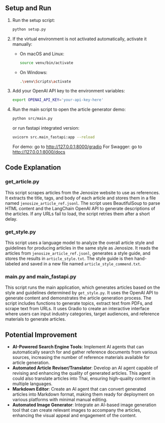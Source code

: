 ## Setup and Run

1. Run the setup script:
    ```sh
    python setup.py
    ```

2. If the virtual environment is not activated automatically, activate it manually:
    - On macOS and Linux:
        ```sh
        source venv/bin/activate
        ```
    - On Windows:
        ```sh
        .\venv\Scripts\activate
        ```

3. Add your OpenAI API key to the environment variables:
    ```sh
    export OPENAI_API_KEY='your-api-key-here'
    ```

4. Run the main script to open the article generator demo:
    ```sh
    python src/main.py
    ```
    or run fastapi integrated version:
    ```sh
    uvicorn src.main_fastapi:app --reload
    ```
    For demo: go to http://127.0.0.1:8000/gradio
    For Swagger: go to http://127.0.0.1:8000/docs


## Code Explanation

### get_article.py
This script scrapes articles from the Jenosize website to use as references. It extracts the title, tags, and body of each article and stores them in a file named `jenosize_article_ref.jsonl`. The script uses BeautifulSoup to parse HTML content and the LangChain OpenAI API to generate descriptions of the articles. If any URLs fail to load, the script retries them after a short delay.

### get_style.py
This script uses a language model to analyze the overall article style and guidelines for producing articles in the same style as Jenosize. It reads the articles from `jenosize_article_ref.jsonl`, generates a style guide, and stores the results in `article_style.txt`. The style guide is then hand-labeled and saved in a new file named `article_style_commend.txt`.

### main.py and main_fastapi.py
This script runs the main application, which generates articles based on the style and guidelines determined by `get_style.py`. It uses the OpenAI API to generate content and demonstrates the article generation process. The script includes functions to generate topics, extract text from PDFs, and scrape text from URLs. It uses Gradio to create an interactive interface where users can input industry categories, target audiences, and reference materials to generate articles.

## Potential Improvement

- **AI-Powered Search Engine Tools**: Implement AI agents that can automatically search for and gather reference documents from various sources, increasing the number of reference materials available for article generation.
- **Automated Article Reviser/Translator**: Develop an AI agent capable of revising and enhancing the quality of generated articles. This agent could also translate articles into Thai, ensuring high-quality content in multiple languages.
- **Markdown Editor**: Create an AI agent that can convert generated articles into Markdown format, making them ready for deployment on various platforms with minimal manual editing.
- **Automated Image Generator**: Integrate an AI-based image generation tool that can create relevant images to accompany the articles, enhancing the visual appeal and engagement of the content.
